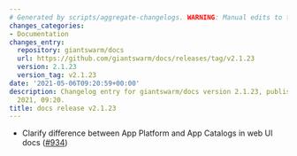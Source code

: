 ```yaml
---
# Generated by scripts/aggregate-changelogs. WARNING: Manual edits to this files will be overwritten.
changes_categories:
- Documentation
changes_entry:
  repository: giantswarm/docs
  url: https://github.com/giantswarm/docs/releases/tag/v2.1.23
  version: 2.1.23
  version_tag: v2.1.23
date: '2021-05-06T09:20:59+00:00'
description: Changelog entry for giantswarm/docs version 2.1.23, published on 06 May
  2021, 09:20.
title: docs release v2.1.23
---
```


- Clarify difference between App Platform and App Catalogs in web UI docs ([#934](https://github.com/giantswarm/docs/pull/934))
